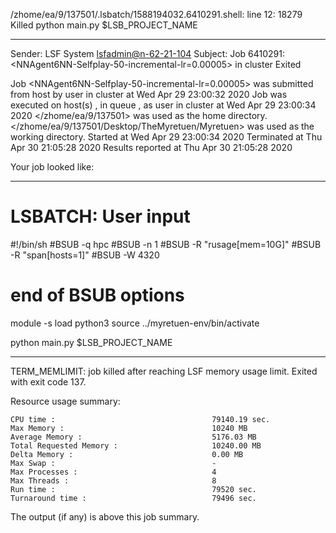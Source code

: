 /zhome/ea/9/137501/.lsbatch/1588194032.6410291.shell: line 12: 18279 Killed                  python main.py $LSB_PROJECT_NAME

------------------------------------------------------------
Sender: LSF System <lsfadmin@n-62-21-104>
Subject: Job 6410291: <NNAgent6NN-Selfplay-50-incremental-lr=0.00005> in cluster <dcc> Exited

Job <NNAgent6NN-Selfplay-50-incremental-lr=0.00005> was submitted from host <n-62-30-6> by user <s183914> in cluster <dcc> at Wed Apr 29 23:00:32 2020
Job was executed on host(s) <n-62-21-104>, in queue <hpc>, as user <s183914> in cluster <dcc> at Wed Apr 29 23:00:34 2020
</zhome/ea/9/137501> was used as the home directory.
</zhome/ea/9/137501/Desktop/TheMyretuen/Myretuen> was used as the working directory.
Started at Wed Apr 29 23:00:34 2020
Terminated at Thu Apr 30 21:05:28 2020
Results reported at Thu Apr 30 21:05:28 2020

Your job looked like:

------------------------------------------------------------
# LSBATCH: User input
#!/bin/sh
#BSUB -q hpc
#BSUB -n 1
#BSUB -R "rusage[mem=10G]"
#BSUB -R "span[hosts=1]"
#BSUB -W 4320
# end of BSUB options

module -s load python3
source ../myretuen-env/bin/activate

python main.py $LSB_PROJECT_NAME


------------------------------------------------------------

TERM_MEMLIMIT: job killed after reaching LSF memory usage limit.
Exited with exit code 137.

Resource usage summary:

    CPU time :                                   79140.19 sec.
    Max Memory :                                 10240 MB
    Average Memory :                             5176.03 MB
    Total Requested Memory :                     10240.00 MB
    Delta Memory :                               0.00 MB
    Max Swap :                                   -
    Max Processes :                              4
    Max Threads :                                8
    Run time :                                   79520 sec.
    Turnaround time :                            79496 sec.

The output (if any) is above this job summary.

